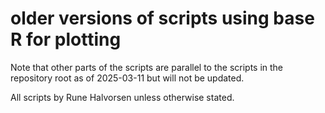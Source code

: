 # older versions of scripts using base R for plotting

Note that other parts of the scripts are parallel to the scripts in the repository root as of 2025-03-11 but will not be updated.

All scripts by Rune Halvorsen unless otherwise stated.